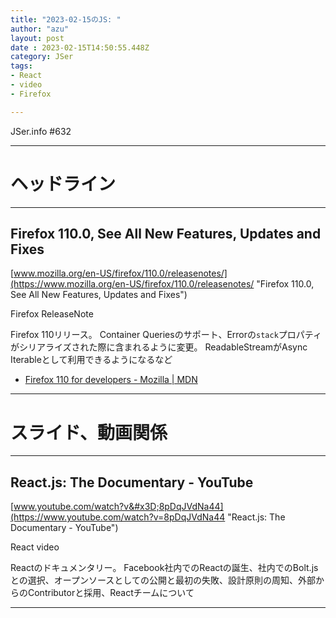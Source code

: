 ```yaml
---
title: "2023-02-15のJS: "
author: "azu"
layout: post
date : 2023-02-15T14:50:55.448Z
category: JSer
tags:
- React
- video
- Firefox

---
```


JSer.info #632

----

<h1 class="site-genre">ヘッドライン</h1>

----

## Firefox 110.0, See All New Features, Updates and Fixes
[www.mozilla.org/en-US/firefox/110.0/releasenotes/](https://www.mozilla.org/en-US/firefox/110.0/releasenotes/ "Firefox 110.0, See All New Features, Updates and Fixes")
<p class="jser-tags jser-tag-icon"><span class="jser-tag">Firefox</span> <span class="jser-tag">ReleaseNote</span></p>

Firefox 110リリース。
Container Queriesのサポート、Errorの`stack`プロパティがシリアライズされた際に含まれるように変更。
ReadableStreamがAsync Iterableとして利用できるようになるなど

- [Firefox 110 for developers - Mozilla | MDN](https://developer.mozilla.org/en-US/docs/Mozilla/Firefox/Releases/110 "Firefox 110 for developers - Mozilla | MDN")

----
<h1 class="site-genre">スライド、動画関係</h1>

----

## React.js: The Documentary - YouTube
[www.youtube.com/watch?v&#x3D;8pDqJVdNa44](https://www.youtube.com/watch?v=8pDqJVdNa44 "React.js: The Documentary - YouTube")
<p class="jser-tags jser-tag-icon"><span class="jser-tag">React</span> <span class="jser-tag">video</span></p>

Reactのドキュメンタリー。
Facebook社内でのReactの誕生、社内でのBolt.jsとの選択、オープンソースとしての公開と最初の失敗、設計原則の周知、外部からのContributorと採用、Reactチームについて


----
